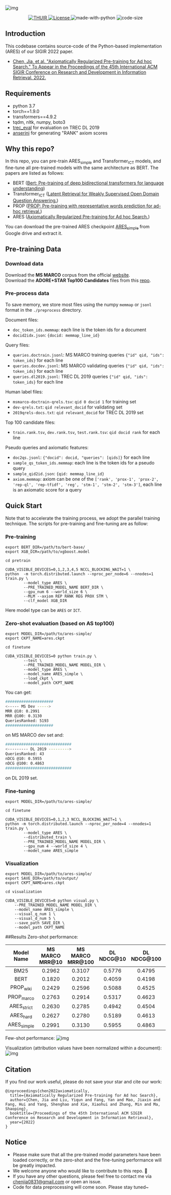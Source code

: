 ![img](imgs/ARES_black.jpg)

<p align="center">

<a href="www.thuir.cn">
<img alt="THUIR" src="https://img.shields.io/badge/THUIR-ver%201.0-blueviolet">
</a>
<a href="./LICENSE">
<img alt="License" src="https://img.shields.io/badge/License-Apache2.0-blue.svg">
</a>
<a>
<img alt="made-with-python" src="https://img.shields.io/badge/Made%20with-Python-red.svg">
</a>
<a>
<img alt="code-size" src="https://img.shields.io/github/languages/code-size/xuanyuan14/ARES-master?color=green">
</a>

</p>

## Introduction
This codebase contains source-code of the Python-based implementation (ARES) of our SIGIR 2022 paper.
  - [Chen, Jia, et al. "Axiomatically Regularized Pre-training for Ad hoc Search." To Appear in the Proceedings of the 45th International ACM SIGIR Conference on Research and Development in Information Retrieval. 2022.](https://xuanyuan14.github.io/files/SIGIR22Chen.pdf)

## Requirements
* python 3.7
* torch==1.9.0
* transformers==4.9.2
* tqdm, nltk, numpy, boto3
* [trec_eval](https://github.com/usnistgov/trec_eval) for evaluation on TREC DL 2019
* [anserini](https://github.com/castorini/anserini) for generating "RANK" axiom scores

## Why this repo?
In this repo, you can pre-train ARES<sub>simple</sub> and Transformer<sub>ICT</sub> models, and fine-tune all pre-trained models with the same architecture as BERT. The papers are listed as follows:
* BERT ([Bert: Pre-training of deep bidirectional transformers for language understanding](https://arxiv.org/pdf/1810.04805.pdf&usg=ALkJrhhzxlCL6yTht2BRmH9atgvKFxHsxQ))
* Transformer<sub>ICT</sub> ([Latent Retrieval for Weakly Supervised Open Domain Question Answering.](https://arxiv.org/pdf/1906.00300))
* PROP ([PROP: Pre-training with representative words prediction for ad-hoc retrieval.](https://dl.acm.org/doi/pdf/10.1145/3437963.3441777))
* ARES ([Axiomatically Regularized Pre-training for Ad hoc Search.](https://xuanyuan14.github.io/files/SIGIR22Chen.pdf))

You can download the pre-trained ARES checkpoint [ARES<sub>simple</sub>](https://drive.google.com/file/d/1QvJ-hs6VtK4nlrlFkzPZAXfTtY-QjTiU/view?usp=sharing) from Google drive and extract it.

## Pre-training Data

### Download data
Download the **MS MARCO** corpus from the official [website](https://msmarco.blob.core.windows.net/msmarcoranking/msmarco-docs.tsv.gz).  
Download the **ADORE+STAR Top100 Candidates** files from this [repo](https://github.com/jingtaozhan/DRhard).

### Pre-process data
To save memory, we store most files using the numpy `memmap` or `jsonl` format in the `./preprocess` directory.

Document files:
* `doc_token_ids.memmap`: each line is the token ids for a document
* `docid2idx.json`: `{docid: memmap_line_id}`

Query files:
* `queries.doctrain.jsonl`: MS MARCO training queries `{"id" qid, "ids": token_ids}` for each line
* `queries.docdev.jsonl`: MS MARCO validating queries `{"id" qid, "ids": token_ids}` for each line 
* `queries.dl2019.jsonl`: TREC DL 2019 queries `{"id" qid, "ids": token_ids}` for each line

Human label files:
* `msmarco-doctrain-qrels.tsv`: `qid 0 docid 1` for training set
* `dev-qrels.txt`: `qid relevant_docid` for validating set
* `2019qrels-docs.txt`: `qid relevant_docid` for TREC DL 2019 set

Top 100 candidate files:
* `train.rank.tsv`, `dev.rank.tsv`, `test.rank.tsv`: `qid docid rank` for each line

Pseudo queries and axiomatic features:
* `doc2qs.jsonl`: `{"docid": docid, "queries": [qids]}` for each line
* `sample_qs_token_ids.memmap`: each line is the token ids for a pseudo query
* `sample_qid2id.json`: `{qid: memmap_line_id}`
* `axiom.memmap`: axiom can be one of the `['rank', 'prox-1', 'prox-2', 'rep-ql', 'rep-tfidf', 'reg', 'stm-1', 'stm-2', 'stm-3']`, each line is an axiomatic score for a query


## Quick Start
Note that to accelerate the training process, we adopt the parallel training technique. The scripts for pre-training and fine-tuning are as follow: 

### Pre-training

```shell
export BERT_DIR=/path/to/bert-base/
export XGB_DIR=/path/to/xgboost.model

cd pretrain

CUDA_VISIBLE_DEVICES=0,1,2,3,4,5 NCCL_BLOCKING_WAIT=1 \
python  -m torch.distributed.launch --nproc_per_node=6 --nnodes=1 train.py \
        --model_type ARES \
        --PRE_TRAINED_MODEL_NAME BERT_DIR \
        --gpu_num 6 --world_size 6 \
        --MLM --axiom REP RANK REG PROX STM \
        --clf_model XGB_DIR
```
Here model type can be `ARES` or `ICT`.

### Zero-shot evaluation (based on AS top100)
```shell
export MODEL_DIR=/path/to/ares-simple/
export CKPT_NAME=ares.ckpt

cd finetune

CUDA_VISIBLE_DEVICES=0 python train.py \
        --test \
        --PRE_TRAINED_MODEL_NAME MODEL_DIR \
        --model_type ARES \
        --model_name ARES_simple \
        --load_ckpt \
        --model_path CKPT_NAME
```
You can get:
```bash
#####################
<----- MS Dev ----->
MRR @10: 0.2991
MRR @100: 0.3130
QueriesRanked: 5193
#####################
```
on MS MARCO dev set and:
```bash
#############################
<--------- DL 2019 --------->
QueriesRanked: 43
nDCG @10: 0.5955
nDCG @100: 0.4863
#############################
```
on DL 2019 set.

### Fine-tuning
```shell
export MODEL_DIR=/path/to/ares-simple/

cd finetune

CUDA_VISIBLE_DEVICES=0,1,2,3 NCCL_BLOCKING_WAIT=1 \
python -m torch.distributed.launch --nproc_per_node=4 --nnodes=1 train.py \
        --model_type ARES \
        --distributed_train \
        --PRE_TRAINED_MODEL_NAME MODEL_DIR \
        --gpu_num 4 --world_size 4 \
        --model_name ARES_simple
```

### Visualization
```shell
export MODEL_DIR=/path/to/ares-simple/
export SAVE_DIR=/path/to/output/
export CKPT_NAME=ares.ckpt

cd visualization

CUDA_VISIBLE_DEVICES=0 python visual.py \
    --PRE_TRAINED_MODEL_NAME MODEL_DIR \
    --model_name ARES_simple \
    --visual_q_num 1 \
    --visual_d_num 5 \
    --save_path SAVE_DIR \
    --model_path CKPT_NAME
```

##Results
Zero-shot performance:

| Model Name |   MS MARCO MRR@10 |  MS MARCO MRR@100  | DL NDCG@10 |  DL NDCG@100 |  COVID  |  EQ |  
| :--: | :--: | :--: | :--: | :--: | :--: | :--: |   
| BM25     |  0.2962 | 0.3107  |  0.5776 | 0.4795 | 0.4857 | 0.6690 |  
| BERT     |  0.1820 | 0.2012  |  0.4059 | 0.4198 | 0.4314 | 0.6055 |   
| PROP<sub>wiki</sub> |  0.2429 | 0.2596  |  0.5088 | 0.4525 | 0.4857 | 0.5991 |  
| PROP<sub>marco</sub>   |  0.2763 |  0.2914  | 0.5317 | 0.4623 | 0.4829 | 0.6454 |  
| ARES<sub>strict</sub>  |  0.2630 |  0.2785  | 0.4942 | 0.4504 | 0.4786 | 0.6923 |  
| ARES<sub>hard</sub>  |  0.2627 |  0.2780  | 0.5189 | 0.4613 | 0.4943 | 0.6822 |  
| ARES<sub>simple</sub>  |  0.2991 |  0.3130 | 0.5955 | 0.4863 | 0.4957 | 0.6916 |   


Few-shot performance:
![img](imgs/few-shot-metric.png)

Visualization (attribution values have been normalized within a document):
![img](imgs/ARES_simple_ag.png)

## Citation
If you find our work useful, please do not save your star and cite our work:
```
@inproceedings{chen2022axiomatically,
  title={Axiomatically Regularized Pre-training for Ad hoc Search},
  author={Chen, Jia and Liu, Yiqun and Fang, Yan and Mao, Jiaxin and Fang, Hui and Yang, Shenghao and Xie, Xiaohui and Zhang, Min and Ma, Shaoping},
  booktitle={Proceedings of the 45th International ACM SIGIR Conference on Research and Development in Information Retrieval},
  year={2022}
}
```


## Notice
* Please make sure that all the pre-trained model parameters have been loaded correctly, or the zero-shot and the fine-tuning performance will be greatly impacted.
* We welcome anyone who would like to contribute to this repo. 🤗
* If you have any other questions, please feel free to contact me via [chenjia0831@gmail.com]() or open an issue.
* Code for data preprocessing will come soon. Please stay tuned~ 
